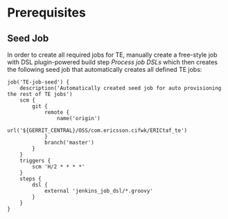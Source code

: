 # Prerequisites
## Seed Job

In order to create all required jobs for TE, manually create a free-style job
with DSL plugin-powered build step *Process job DSLs* which then creates
the following seed job that automatically creates all defined TE jobs:

```
job('TE-job-seed') {
    description('Automatically created seed job for auto provisioning the rest of TE jobs')
    scm {
        git {
            remote {
                name('origin')
                url('${GERRIT_CENTRAL}/OSS/com.ericsson.cifwk/ERICtaf_te')
            }
            branch('master')
        }
    }
    triggers {
        scm 'H/2 * * * *'
    }
    steps {
        dsl {
            external 'jenkins_job_dsl/*.groovy'
        }
    }
}
```
